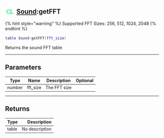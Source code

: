 ## <img src="../../.gitbook/assets/client.png" width="32" height="32" /> [Sound](../sound/README.md):getFFT

{% hint style="warning" %} Supported FFT Sizes: 256, 512, 1024, 2048 {% endhint %}


```lua
table Sound:getFFT(fft_size)
```

Returns the sound FFT table<br>

-----------------
## Parameters

| Type   | Name | Description | Optional |
| ------ | ---- | ----------- | -------: |
| number | fft_size | The FFT size |  |

-----------------
## Returns

| Type   | Description |
| ------ | ----------: |
| table | No description |
